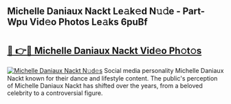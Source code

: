 ## Michelle Daniaux Nackt Le𝚊k𝚎d N𝚞𝚍e - Part-Wpu Vid𝚎o Photos Le𝚊ks 6puBf

# <h2><a href="http://fb00pv.evod.top/?m=Michelle+Daniaux+Nackt">🔗 👉🔴 Michelle Daniaux Nackt Vid𝚎o Ph𝚘t𝚘s</a></h2>

[![Michelle Daniaux Nackt N𝚞d𝚎s](https://i.imgur.com/8V9OHl7.gif)](http://fb00pv.evod.top/?m=Michelle+Daniaux+Nackt)
Social media personality Michelle Daniaux Nackt known for their dance and lifestyle content. The public's perception of Michelle Daniaux Nackt has shifted over the years, from a beloved celebrity to a controversial figure. 
